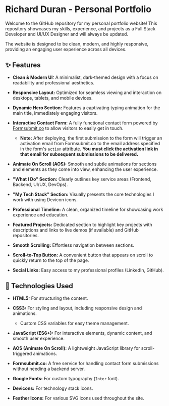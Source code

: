# Richard Duran - Personal Portfolio

Welcome to the GitHub repository for my personal portfolio website! This repository showcases my skills, experience, and projects as a Full Stack Developer and UI/UX Designer and will always be updated.

The website is designed to be clean, modern, and highly responsive, providing an engaging user experience across all devices.

## ✨ Features

* **Clean & Modern UI:** A minimalist, dark-themed design with a focus on readability and professional aesthetics.

* **Responsive Layout:** Optimized for seamless viewing and interaction on desktops, tablets, and mobile devices.

* **Dynamic Hero Section:** Features a captivating typing animation for the main title, immediately engaging visitors.

* **Interactive Contact Form:** A fully functional contact form powered by [Formsubmit.co](https://formsubmit.co/) to allow visitors to easily get in touch.

    * **Note:** After deploying, the first submission to the form will trigger an activation email from Formsubmit.co to the email address specified in the form's `action` attribute. **You must click the activation link in that email for subsequent submissions to be delivered.**

* **Animate On Scroll (AOS):** Smooth and subtle animations for sections and elements as they come into view, enhancing the user experience.

* **"What I Do" Section:** Clearly outlines key service areas (Frontend, Backend, UI/UX, DevOps).

* **"My Tech Stack" Section:** Visually presents the core technologies I work with using Devicon icons.

* **Professional Timeline:** A clean, organized timeline for showcasing work experience and education.

* **Featured Projects:** Dedicated section to highlight key projects with descriptions and links to live demos (if available) and GitHub repositories.

* **Smooth Scrolling:** Effortless navigation between sections.

* **Scroll-to-Top Button:** A convenient button that appears on scroll to quickly return to the top of the page.

* **Social Links:** Easy access to my professional profiles (LinkedIn, GitHub).

## 🚀 Technologies Used

* **HTML5:** For structuring the content.

* **CSS3:** For styling and layout, including responsive design and animations.

    * Custom CSS variables for easy theme management.

* **JavaScript (ES6+):** For interactive elements, dynamic content, and smooth user experience.

* **AOS (Animate On Scroll):** A lightweight JavaScript library for scroll-triggered animations.

* **Formsubmit.co:** A free service for handling contact form submissions without needing a backend server.

* **Google Fonts:** For custom typography (`Inter` font).

* **Devicons:** For technology stack icons.

* **Feather Icons:** For various SVG icons used throughout the site.
